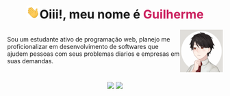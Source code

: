 <h1 style='text-align: center;'> <img src="https://raw.githubusercontent.com/ABSphreak/ABSphreak/master/gifs/Hi.gif" height="30px">Oiii!, meu nome é <a style='text-decoration: none; color: #cb205e;' href="https://github.com/Guilherme-Silva0">Guilherme</a></h1>

<div style='display: flex;'>
  <p style="width: 85%;">Sou um estudante ativo de programação web, planejo me proficionalizar em desenvolvimento de softwares que ajudem pessoas com seus problemas diarios e empresas em suas demandas.</p>
  <img align = "right" width="100" src="img/i.gif"/>
</div>

###

<p align = "center">
  <img src = "https://github-readme-stats.vercel.app/api?username=Guilherme-Silva0&show_icons=true&theme=monokai" width = 400>
  <img src = "https://github-readme-streak-stats.herokuapp.com?user=Guilherme-Silva0&theme=monokai&hide_border=true" width = 400>
</p>
